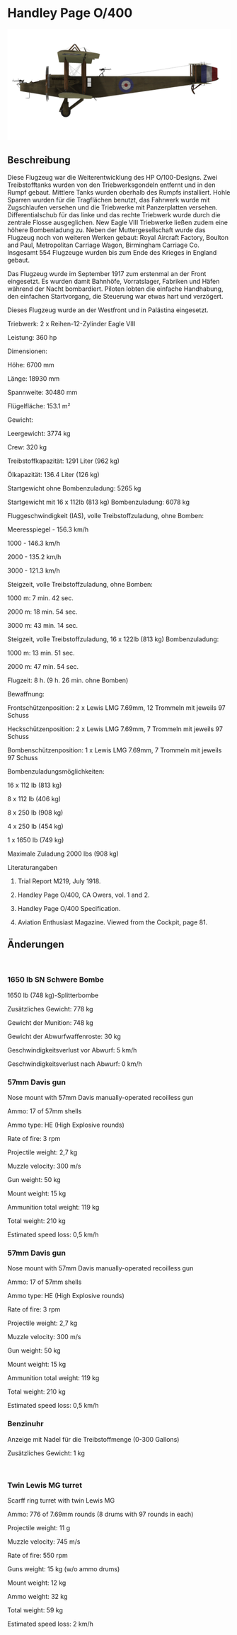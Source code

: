 # Handley Page O/400
  

  
![handleypage400](../images/handleypage400.png)
  

  
## Beschreibung
  

  
Diese Flugzeug war die Weiterentwicklung des HP O/100-Designs. Zwei Treibstofftanks wurden von den Triebwerksgondeln entfernt und in den Rumpf gebaut. Mittlere Tanks wurden oberhalb des Rumpfs installiert. Hohle Sparren wurden für die Tragflächen benutzt, das Fahrwerk wurde mit Zugschlaufen versehen und die Triebwerke mit Panzerplatten versehen. Differentialschub für  das linke und das rechte Triebwerk wurde durch die zentrale Flosse ausgeglichen. New Eagle VIII Triebwerke ließen zudem eine höhere Bombenladung zu. Neben der Muttergesellschaft wurde das Flugzeug noch von weiteren Werken gebaut: Royal Aircraft Factory, Boulton and Paul, Metropolitan Carriage Wagon, Birmingham Carriage Co. Insgesamt 554 Flugzeuge wurden bis zum Ende des Krieges in England gebaut.
  
Das Flugzeug wurde im September 1917 zum erstenmal an der Front eingesetzt. Es wurden damit  Bahnhöfe, Vorratslager, Fabriken und Häfen während der Nacht bombardiert. Piloten lobten die einfache Handhabung, den einfachen Startvorgang, die Steuerung war etwas hart und verzögert.
  
Dieses Flugzeug wurde an der Westfront und in Palästina eingesetzt.
  

  

  
Triebwerk: 2 x  Reihen-12-Zylinder Eagle VIII
  
Leistung: 360 hp
  

  
Dimensionen:
  
Höhe: 6700 mm
  
Länge: 18930 mm
  
Spannweite: 30480 mm
  
Flügelfläche: 153.1 m²
  

  
Gewicht:
  
Leergewicht: 3774 kg 
  
Crew: 320 kg
  
Treibstoffkapazität: 1291 Liter (962 kg)
  
Ölkapazität: 136.4 Liter (126 kg)
  
Startgewicht ohne Bombenzuladung: 5265 kg
  
Startgewicht mit 16 x 112lb (813 kg) Bombenzuladung: 6078 kg
  

  
Fluggeschwindigkeit (IAS), volle Treibstoffzuladung, ohne Bomben:
  
Meeresspiegel - 156.3 km/h
  
1000 - 146.3 km/h
  
2000 - 135.2 km/h
  
3000 - 121.3 km/h
  

  
Steigzeit, volle Treibstoffzuladung, ohne Bomben:
  
1000 m: 7 min. 42 sec.
  
2000 m: 18 min. 54 sec.
  
3000 m: 43 min. 14 sec.
  

  
Steigzeit, volle Treibstoffzuladung, 16 x 122lb (813 kg) Bombenzuladung:
  
1000 m: 13 min. 51 sec.
  
2000 m: 47 min. 54 sec.
  

  
Flugzeit: 8 h. (9 h. 26 min. ohne Bomben)
  

  
Bewaffnung:
  
Frontschützenposition: 2 х Lewis LMG 7.69mm, 12 Trommeln mit jeweils 97 Schuss
  
Heckschützenposition: 2 х Lewis LMG 7.69mm, 7 Trommeln mit jeweils 97 Schuss
  
Bombenschützenposition: 1 х Lewis LMG 7.69mm, 7 Trommeln mit jeweils 97 Schuss
  

  
Bombenzuladungsmöglichkeiten:
  
16 x 112 lb (813 kg)
  
8 x 112 lb (406 kg)
  
8 x 250 lb (908 kg)
  
4 x 250 lb (454 kg)
  
1 x 1650 lb (749 kg)
  

  
Maximale Zuladung 2000 lbs (908 kg)
  

  
Literaturangaben
  
1) Trial Report M219, July 1918.
  
2) Handley Page O/400, CA Owers, vol. 1 and 2.
  
3) Handley Page O/400 Specification.
  
4) Aviation Enthusiast Magazine. Viewed from the Cockpit, page 81.
  

  
## Änderungen
  
﻿
  

  
  
### 1650 lb SN Schwere Bombe
  

  
1650 lb (748 kg)-Splitterbombe
  
Zusätzliches Gewicht: 778 kg
  
Gewicht der Munition: 748 kg
  
Gewicht der Abwurfwaffenroste: 30 kg
  
Geschwindigkeitsverlust vor Abwurf: 5 km/h
  
Geschwindigkeitsverlust nach Abwurf: 0 km/h﻿
  
  
### 57mm Davis gun
  

  
Nose mount with 57mm Davis manually-operated recoilless gun
  
Ammo: 17 of 57mm shells
  
Ammo type: HE (High Explosive rounds)
  
Rate of fire: 3 rpm
  
Projectile weight: 2,7 kg
  
Muzzle velocity: 300 m/s
  
Gun weight: 50 kg
  
Mount weight: 15 kg
  
Ammunition total weight: 119 kg
  
Total weight: 210 kg
  
Estimated speed loss: 0,5 km/h﻿
  
  
### 57mm Davis gun
  

  
Nose mount with 57mm Davis manually-operated recoilless gun
  
Ammo: 17 of 57mm shells
  
Ammo type: HE (High Explosive rounds)
  
Rate of fire: 3 rpm
  
Projectile weight: 2,7 kg
  
Muzzle velocity: 300 m/s
  
Gun weight: 50 kg
  
Mount weight: 15 kg
  
Ammunition total weight: 119 kg
  
Total weight: 210 kg
  
Estimated speed loss: 0,5 km/h﻿
  
  
### Benzinuhr
  

  
Anzeige mit Nadel für die Treibstoffmenge (0-300 Gallons)
  
Zusätzliches Gewicht: 1 kg
  
﻿
  
  
### Twin Lewis MG turret
  

  
Scarff ring turret with twin Lewis MG
  
Ammo: 776 of 7.69mm rounds (8 drums with 97 rounds in each)
  
Projectile weight: 11 g
  
Muzzle velocity: 745 m/s
  
Rate of fire: 550 rpm
  
Guns weight: 15 kg (w/o ammo drums)
  
Mount weight: 12 kg
  
Ammo weight: 32 kg
  
Total weight: 59 kg
  
Estimated speed loss: 2 km/h  